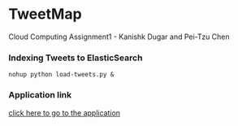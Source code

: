 # TweetMap
Cloud Computing Assignment1 - Kanishk Dugar and Pei-Tzu Chen

### Indexing Tweets to ElasticSearch

`nohup python load-tweets.py &`

### Application link

[click here to go to the application](http://kanishkstweetmap.us-east-1.elasticbeanstalk.com)
